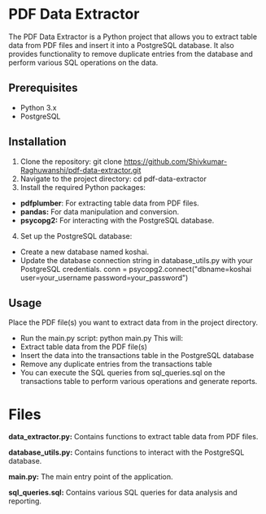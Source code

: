 # PDF Data Extractor

The PDF Data Extractor is a Python project that allows you to extract table data from PDF files and insert it into a PostgreSQL database. It also provides functionality to remove duplicate entries from the database and perform various SQL operations on the data.

## Prerequisites

- Python 3.x
- PostgreSQL

## Installation

1. Clone the repository:
  git clone https://github.com/Shivkumar-Raghuwanshi/pdf-data-extractor.git
2. Navigate to the project directory: cd pdf-data-extractor
3. Install the required Python packages:
- **pdfplumber**: For extracting table data from PDF files.
- **pandas:** For data manipulation and conversion.
- **psycopg2:** For interacting with the PostgreSQL database.
  

4. Set up the PostgreSQL database:
- Create a new database named koshai.
- Update the database connection string in database_utils.py with your PostgreSQL credentials.
conn = psycopg2.connect("dbname=koshai user=your_username password=your_password")

## Usage
Place the PDF file(s) you want to extract data from in the project directory.
- Run the main.py script: python main.py
This will:
- Extract table data from the PDF file(s)
- Insert the data into the transactions table in the PostgreSQL database
- Remove any duplicate entries from the transactions table
- You can execute the SQL queries from sql_queries.sql on the transactions table to perform various operations and generate reports.

# Files
**data_extractor.py:** Contains functions to extract table data from PDF files.

**database_utils.py:** Contains functions to interact with the PostgreSQL database.

**main.py:** The main entry point of the application.

**sql_queries.sql:** Contains various SQL queries for data analysis and reporting.



